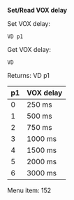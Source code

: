 __Set/Read VOX delay__

Set VOX delay:

	VD p1

Get VOX delay:

	VD

Returns: VD p1

| p1  | VOX delay |
| --- | --- |
| 0 | 250 ms  |
| 1 | 500 ms  |
| 2 | 750 ms  |
| 3 | 1000 ms |
| 4 | 1500 ms |
| 5 | 2000 ms |
| 6 | 3000 ms |

Menu item: 152
